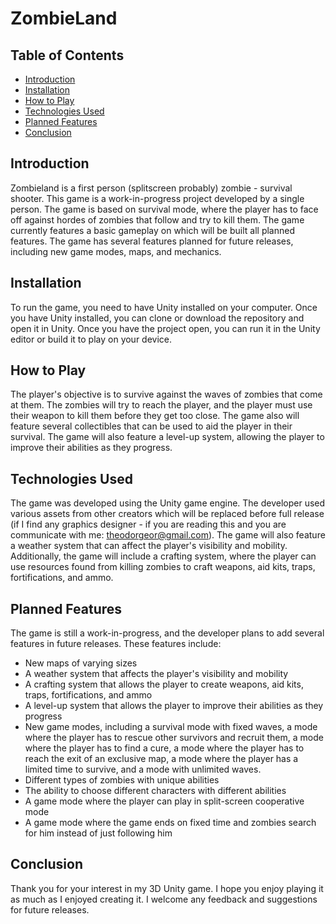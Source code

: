 # ZombieLand

## Table of Contents
* [Introduction](#introduction)
* [Installation](#installation)
* [How to Play](#how-to-play)
* [Technologies Used](#technologies-used)
* [Planned Features](#planned-features)
* [Conclusion](#conclusion)

## Introduction
Zombieland is a first person (splitscreen probably) zombie - survival shooter. This game is a work-in-progress project developed by a single person. The game is based on survival mode, where the player has to face off against hordes of zombies that follow and try to kill them. The game currently features a basic gameplay on which will be built all planned features. The game has several features planned for future releases, including new game modes, maps, and mechanics.

## Installation
To run the game, you need to have Unity installed on your computer. Once you have Unity installed, you can clone or download the repository and open it in Unity. Once you have the project open, you can run it in the Unity editor or build it to play on your device.

## How to Play
The player's objective is to survive against the waves of zombies that come at them. The zombies will try to reach the player, and the player must use their weapon to kill them before they get too close. The game also will feature several collectibles that can be used to aid the player in their survival. The game will also feature a level-up system, allowing the player to improve their abilities as they progress.

## Technologies Used
The game was developed using the Unity game engine. The developer used various assets from other creators which will be replaced before full release (if I find any graphics designer - if you are reading this and you are communicate with me: theodorgeor@gmail.com). The game will also feature a weather system that can affect the player's visibility and mobility. Additionally, the game will include a crafting system, where the player can use resources found from killing zombies to craft weapons, aid kits, traps, fortifications, and ammo.

## Planned Features
The game is still a work-in-progress, and the developer plans to add several features in future releases. These features include:

* New maps of varying sizes
* A weather system that affects the player's visibility and mobility
* A crafting system that allows the player to create weapons, aid kits, traps, fortifications, and ammo
* A level-up system that allows the player to improve their abilities as they progress
* New game modes, including a survival mode with fixed waves, a mode where the player has to rescue other survivors and recruit them, a mode where the player has to find a cure, a mode where the player has to reach the exit of an exclusive map, a mode where the player has a limited time to survive, and a mode with unlimited waves.
* Different types of zombies with unique abilities
* The ability to choose different characters with different abilities
* A game mode where the player can play in split-screen cooperative mode
* A game mode where the game ends on fixed time and zombies search for him instead of just following him

## Conclusion
Thank you for your interest in my 3D Unity game. I hope you enjoy playing it as much as I enjoyed creating it. I welcome any feedback and suggestions for future releases.
